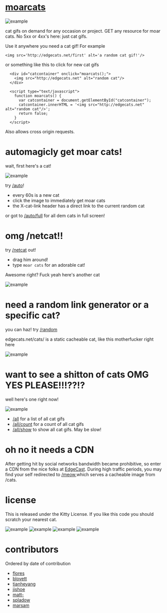 # [moarcats](http://edgecats.net)

![example](http://edgecats.net)

cat gifs on demand for any occasion or project.  GET any resource for moar cats. No 5xx or 4xx's here: just cat gifs.

Use it anywhere you need a cat gif!  For example

```<img src='http://edgecats.net/first' alt='a random cat gif!'/>```

or something like this to click for new cat gifs

```
  <div id="catcontainer" onclick="moarcats();">
    <img src="http://edgecats.net" alt="random cat"/>
  </div>

  <script type="text/javascript">
    function moarcats() {
      var catcontainer = document.getElementById("catcontainer");
      catcontainer.innerHTML = '<img src="http://edgecats.net" alt="random cat"/>';
      return false;
    }
  </script>
```

Also allows cross origin requests.

# automagicly get moar cats!

wait, first here's a cat!

![example](http://edgecats.net/a)

try [/auto](http://edgecats.net/auto)!

* every 60s is a new cat
* click the image to immediately get moar cats
* the X-cat-link header has a direct link to the current random cat

or got to [/auto/full](http://edgecats.net/auto/full) for all dem cats in full screen!
# omg /netcat!!

try [/netcat](http://edgecats.net/netcat) out!

* drag him around!
* type `moar cats` for an adorable cat!

Awesome right?  Fuck yeah here's another cat

![example](http://edgecats.net/b)

# need a random link generator or a specific cat?

you can haz!  try [/random](http://edgecats.net/random)

edgecats.net/cats/<whatever> is a static cacheable cat, like this motherfucker right here

![example](http://edgecats.net/e)

# want to see a shitton of cats OMG YES PLEASE!!!??!? 

well here's one right now!

![example](http://edgecats.net/c)

* [/all](http://edgecats.net/all) for a list of all cat gifs
* [/all/count](http://edgecats.net/all/count) for a count of all cat gifs
* [/all/show](http://edgecats.net/all/show) to show all cat gifs.  May be slow!

# oh no it needs a CDN

After getting hit by social networks bandwidth became prohibitive, so enter a
CDN from the nice folks at [EdgeCast](http://edgecast.com).  During high traffic
periods, you may find your self redirected to [/meow](http://edgecats.net/meow),which serves a cacheable image from /cats.

# license

This is released under the Kitty License.  If you like this code you should scratch your nearest cat.

![example](http://edgecats.net/d)
![example](http://edgecats.net/f)
![example](http://edgecats.net/g)
![example](http://edgecats.net/h)

# contributors

Ordered by date of contribution

* [flores](https://github.com/flores)
* [blovett](https://github.com/blovett)
* [tianheyang](https://github.com/tianheyang)
* [jjshoe](https://github.com/jjshoe)
* [matt-](https://github.com/matt-)
* [spladow](https://github.com/spladow)
* [marsam](https://github.com/marsam)
